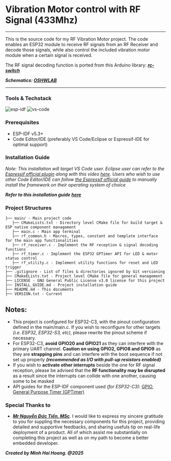# Vibration Motor control with RF Signal (433Mhz)

---

This is the source code for my RF Vibration Motor project. The code enables an ESP32 module to receive RF signals from an RF Receiver and decode those signals, while also control the included vibration motor module when a certain signal is received.

The RF signal decoding function is ported from this Arduino library: [_**rc-switch**_](https://github.com/sui77/rc-switch)

_**Schematics: [OSHWLAB](https://oshwlab.com/thomasdrive04/project-2-mcu-v2)**_

---

### Tools & Techstack
<p>
  <img alt="esp-idf" src="https://img.shields.io/badge/-Espressif-gray?style=for-the-badge&logo=espressif"/>
  <img alt="vs-code" src="https://custom-icon-badges.demolab.com/badge/Visual%20Studio%20Code-0078d7.svg?style=for-the-badge&logo=vsc&logoColor=white"/>
</p>

### Prerequisites
- ESP-IDF v5.3+
- Code Editor/IDE (preferably VS Code/Eclipse or Espressif-IDE for optimal support)

### Installation Guide

_Note: This installation will target VS Code user. Eclipse user can refer to the [Espressif official plugin](https://github.com/espressif/idf-eclipse-plugin/blob/master/README.md) along with this video [here](https://www.youtube.com/watch?v=w8FkCJEAE90). Users who wish to use other Code Editor/IDE can follow [the Espressif official guide](https://docs.espressif.com/projects/esp-idf/en/v5.4.1/esp32/get-started/index.html#manual-installation) to manually install the framework on their operating system of choice_

 _**Refer to this installation guide [here](https://github.com/Thomas-Hoang-04/ESP-RFControl)**_

 ### Project Structures
 ```
├── main/ - Main project code
    ├── CMakeLists.txt - Directory level CMake file for build target & ESP native component management
    ├── main.c - Main app terminal
    ├── rf_common.h - Macros, types, constant and template interface for the main app functionalities
    ├── rf_receiver.c - Implement the RF reception & signal decoding functions
    ├── rf_timer.c - Implement the ESP32 GPTimer API for LED & motor status control
    ├── rf_utility.c - Implement utility functions for reset and LED trigger
├── .gitignore - List of files & directories ignored by Git versioning
├── CMakeELists.txt - Project level CMake file for general management
├── LICENSE - GNU General Public License v3.0 license for this project
├── INSTALL_GUIDE.md - Project installation guide
├── README.md - This documents
├── VERSION.txt - Current
 ```

 ## Notes:
 - This project is configured for ESP32-C3, with the pinout configuration defined in the main/main.c. If you wish to reconfigure for other targets _(i.e. ESP32, ESP32-S3, etc)_, please rewrite the pinout scheme if necessary.
 - For ESP32-C3, **avoid GPIO20 and GPIO21** as they can interfere with the primary UART channel. **Caution on using GPIO2, GPIO8 and GPIO9** as they are **strapping pins** and can interfere with the boot sequence if not set up properly _**(recommended as I/O with pull-up resistors enabled)**_
 - If you wish to **activate other interrupts** beside the one for RF signal reception, please be advised that the **RF functionality may be disrupted** as a result since the interrupts can collide with one another, causing some to be masked
 - API guides for the ESP-IDF component used _(for ESP32-C3)_: [GPIO](https://docs.espressif.com/projects/esp-idf/en/v5.4.1/esp32c3/api-reference/peripherals/gpio.html), [General Purpose Timer (GPTimer)](https://docs.espressif.com/projects/esp-idf/en/v5.4.1/esp32c3/api-reference/peripherals/gptimer.html)

 ### Special Thanks to
 - [_**Mr Nguyễn Đức Tiến, MSc**_](https://github.com/neittien0110). I would like to express my sincere gratitude to you for suppling the necessary components for this project, providing detailed and supportive feedbacks, and sharing usefuls tip on real-life deployment of a product. All of which assist me substantially on completing this project as well as on my path to become a better embedded developer.

_**Created by Minh Hai Hoang. @2025**_
